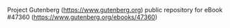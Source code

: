 Project Gutenberg (https://www.gutenberg.org) public repository for eBook #47360 (https://www.gutenberg.org/ebooks/47360)
